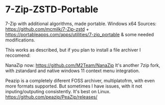 # 7-Zip-ZSTD-Portable
7-Zip with additional algorithms, made portable. Windows x64 Sources: https://github.com/mcmilk/7-Zip-zstd + https://portableapps.com/apps/utilities/7-zip_portable &amp; some needed modifications.


This works as described, but if you plan to install a file archiver I reccomend:

NanaZip now: https://github.com/M2Team/NanaZip It's another 7zip fork, with zstandard and native windows 11 context menu integration.

Peazip is a completely diferent FOSS archiver, multiplatofrm, with even more formats supported. But sometimes I have issues, with it not inputing/outputing consistently. It's best on Linux. https://github.com/peazip/PeaZip/releases/
